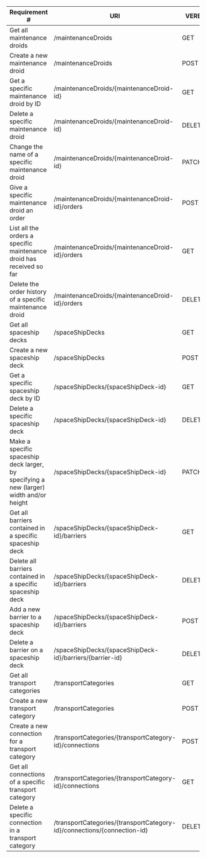 |Requirement # | URI | VERB |
|---|---|---|
| Get all maintenance droids                                                                | /maintenanceDroids | GET |
| Create a new maintenance droid                                                            | /maintenanceDroids | POST |
| Get a specific maintenance droid by ID                                                    | /maintenanceDroids/{maintenanceDroid-id} | GET |
| Delete a specific maintenance droid                                                       | /maintenanceDroids/{maintenanceDroid-id} | DELETE |
| Change the name of a specific maintenance droid                                           | /maintenanceDroids/{maintenanceDroid-id} | PATCH |
| Give a specific maintenance droid an order                                                | /maintenanceDroids/{maintenanceDroid-id}/orders | POST |
| List all the orders a specific maintenance droid has received so far                      | /maintenanceDroids/{maintenanceDroid-id}/orders | GET |
| Delete the order history of a specific maintenance droid                                  | /maintenanceDroids/{maintenanceDroid-id}/orders | DELETE |
| Get all spaceship decks                                                                   | /spaceShipDecks | GET |
| Create a new spaceship deck                                                               | /spaceShipDecks | POST |
| Get a specific spaceship deck by ID                                                       | /spaceShipDecks/{spaceShipDeck-id} | GET |
| Delete a specific spaceship deck                                                          | /spaceShipDecks/{spaceShipDeck-id} | DELETE |
| Make a specific spaceship deck larger, by specifying a new (larger) width and/or height   | /spaceShipDecks/{spaceShipDeck-id} | PATCH |
| Get all barriers contained in a specific spaceship deck                                   | /spaceShipDecks/{spaceShipDeck-id}/barriers | GET |
| Delete all barriers contained in a specific spaceship deck                                | /spaceShipDecks/{spaceShipDeck-id}/barriers | DELETE |
| Add a new barrier to a spaceship deck                                                     | /spaceShipDecks/{spaceShipDeck-id}/barriers | POST |
| Delete a barrier on a spaceship deck                                                      | /spaceShipDecks/{spaceShipDeck-id}/barriers/{barrier-id} | DELETE |
| Get all transport categories                                                              | /transportCategories | GET |
| Create a new transport category                                                           | /transportCategories | POST |
| Create a new connection for a transport category                                          | /transportCategories/{transportCategory-id}/connections | POST |
| Get all connections of a specific transport category                                      | /transportCategories/{transportCategory-id}/connections | GET |
| Delete a specific connection in a transport category                                      | /transportCategories/{transportCategory-id}/connections/{connection-id} | DELETE |